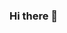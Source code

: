 ### Hi there 👋

<!--
**eliciane/eliciane** is a ✨ _special_ ✨ repository because its `README.md` (this file) appears on your GitHub profile.

- 🔭 I’m currently working on data science.
- 🌱 I’m currently learning demand forecasting and credit scoring techniques.
- 👯 It'll be a pleasure to collaborate. 
- 📫 How to reach me: elicianems@gmail.com
